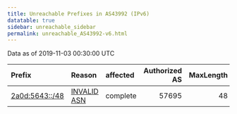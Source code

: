 ```yaml
---
title: Unreachable Prefixes in AS43992 (IPv6)
datatable: true
sidebar: unreachable_sidebar
permalink: unreachable_AS43992-v6.html
---
```


Data as of 2019-11-03 00:30:00 UTC


<div class="datatable-begin"></div>

| Prefix                                                 | Reason                                                                                                | affected   |   Authorized AS |   MaxLength | Anchor                                         |   unreachable /48s |
|:-------------------------------------------------------|:------------------------------------------------------------------------------------------------------|:-----------|----------------:|------------:|:-----------------------------------------------|-------------------:|
| [2a0d:5643::/48](https://stat.ripe.net/2a0d:5643::/48) | [INVALID ASN](https://rpki-validator.ripe.net/announcement-preview?asn=AS43992&prefix=2a0d:5643::/48) | complete   |           57695 |          48 | [RIPE](unreachable_RIPE_NCC_RPKI_Root-v6.html) |                  1 |

<div class="datatable-end"></div>